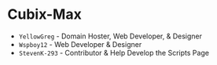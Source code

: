 # Cubix-Max

- `YellowGreg` - Domain Hoster, Web Developer, & Designer
- `Wspboy12` - Web Developer & Designer
- `StevenK-293` - Contributor & Help Develop the Scripts Page





